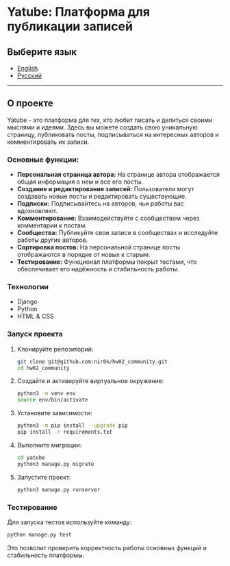 # Yatube: Платформа для публикации записей

## Выберите язык

- [English](README.md)
- [Русский](README.ru.md)

---

## О проекте

Yatube - это платформа для тех, кто любит писать и делиться своими мыслями и идеями. Здесь вы можете создать свою уникальную страницу, публиковать посты, подписываться на интересных авторов и комментировать их записи.


### Основные функции:

- **Персональная страница автора:** На странице автора отображается общая информация о нем и все его посты.
- **Создание и редактирование записей:** Пользователи могут создавать новые посты и редактировать существующие.
- **Подписки:** Подписывайтесь на авторов, чьи работы вас вдохновляют.
- **Комментирование:** Взаимодействуйте с сообществом через комментарии к постам.
- **Сообщества:** Публикуйте свои записи в сообществах и исследуйте работы других авторов.
- **Сортировка постов:** На персональной странице посты отображаются в порядке от новых к старым.
- **Тестирование:** Функционал платформы покрыт тестами, что обеспечивает его надёжность и стабильность работы.


### Технологии

- Django
- Python
- HTML & CSS

### Запуск проекта

1. Клонируйте репозиторий:
    ```sh
    git clone git@github.com:nir0k/hw02_community.git
    cd hw02_community
    ```

2. Создайте и активируйте виртуальное окружение:
    ```sh
    python3 -m venv env
    source env/bin/activate
    ```
3. Установите зависимости:
    ```sh
    python3 -m pip install --upgrade pip
    pip install -r requirements.txt
    ```
4. Выполните миграции:
    ```sh
    cd yatube
    python3 manage.py migrate
    ```
5. Запустите проект:
    ```sh
    python3 manage.py runserver
    ```

### Тестирование

Для запуска тестов используйте команду:
```sh
python manage.py test
```
Это позволит проверить корректность работы основных функций и стабильность платформы.
